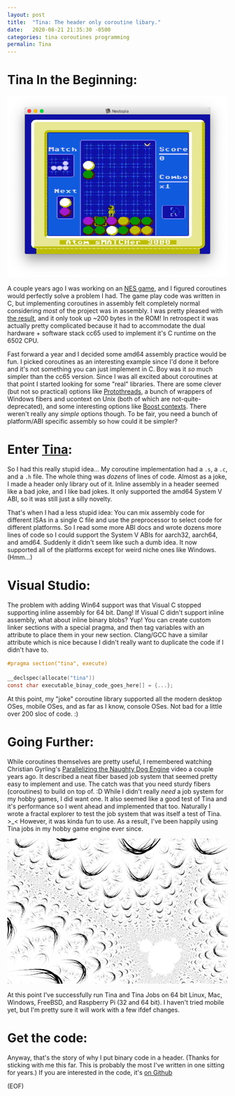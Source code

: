```yaml
---
layout: post
title:  "Tina: The header only coroutine libary."
date:   2020-08-21 21:35:30 -0500
categories: tina coroutines programming
permalin: Tina
---
```


# Tina In the Beginning:

![Critical Match](/images/critical-match.png)

A couple years ago I was working on an [NES game](https://github.com/slembcke/critical-match), and I figured coroutines would perfectly solve a problem I had. The game play code was written in C, but implementing coroutines in assembly felt completely normal considering _most_ of the project was in assembly. I was pretty pleased with [the result](https://github.com/slembcke/critical-match/blob/master/lib/pixler/coroutine.s), and it only took up ~200 bytes in the ROM! In retrospect it was actually pretty complicated because it had to accommodate the dual hardware + software stack cc65 used to implement it's C runtime on the 6502 CPU.

Fast forward a year and I decided some amd64 assembly practice would be fun. I picked coroutines as an interesting example since I'd done it before and it's not something you can just implement in C. Boy was it _so_ much simpler than the cc65 version. Since I was all excited about coroutines at that point I started looking for some "real" libraries. There are some clever (but not so practical) options like [Protothreads](http://dunkels.com/adam/pt/), a bunch of wrappers of Windows fibers and ucontext on Unix (both of which are not-quite-deprecated), and some interesting options like [Boost contexts](https://github.com/septag/deboost.context). There weren't really any _simple_ options though. To be fair, you need a bunch of platform/ABI specific assembly so how could it be simpler?

# Enter [Tina](https://github.com/slembcke/Tina):

So I had this really stupid idea... My coroutine implementation had a `.s`, a `.c`, and a `.h` file. The whole thing was _dozens_ of lines of code. Almost as a joke, I made a header only library out of it. Inline assembly in a header seemed like a bad joke, and I like bad jokes. It only supported the amd64 System V ABI, so it was still just a silly novelty.

That's when I had a less stupid idea: You can mix assembly code for different ISAs in a single C file and use the preprocessor to select code for different platforms. So I read some more ABI docs and wrote dozens more lines of code so I could support the System V ABIs for aarch32, aarch64, and amd64. Suddenly it didn't seem like such a dumb idea. It now supported all of the platforms except for weird niche ones like Windows. (Hmm...)

# Visual Studio:

The problem with adding Win64 support was that Visual C stopped supporting inline assembly for 64 bit. Dang! If Visual C didn't support inline assembly, what about inline binary blobs? Yup! You can create custom linker sections with a special pragma, and then tag variables with an attribute to place them in your new section. Clang/GCC have a similar attribute which is nice because I didn't really want to duplicate the code if I didn't have to.

```c
#pragma section("tina", execute)

__declspec(allocate("tina"))
const char executable_binay_code_goes_here[] = {...};
```

At this point, my "joke" coroutine library supported all the modern desktop OSes, mobile OSes, and as far as I know, console OSes. Not bad for a little over 200 sloc of code. :)

# Going Further:

While coroutines themselves are pretty useful, I remembered watching Christian Gyrling's [Parallelizing the Naughty Dog Engine](https://gdcvault.com/play/1022186/Parallelizing-the-Naughty-Dog-Engine) video a couple years ago. It described a neat fiber based job system that seemed pretty easy to implement and use. The catch was that you need sturdy fibers (coroutines) to build on top of. :D While I didn't really _need_ a job system for my hobby games, I did want one. It also seemed like a good test of Tina and it's performance so I went ahead and implemented that too. Naturally I wrote a fractal explorer to test the job system that was itself a test of Tina. >_< However, it was kinda fun to use. As a result, I've been happily using Tina jobs in my hobby game engine ever since.

![fractal](/images/mustache-fractal.png)

At this point I've successfully run Tina and Tina Jobs on 64 bit Linux, Mac, Windows, FreeBSD, and Raspberry Pi (32 and 64 bit). I haven't tried mobile yet, but I'm pretty sure it will work with a few ifdef changes.

# Get the code:

Anyway, that's the story of why I put binary code in a header. (Thanks for sticking with me this far. This is probably the most I've written in one sitting for years.) If you are interested in the code, it's [on Github](https://github.com/slembcke/Tina)

(EOF)
